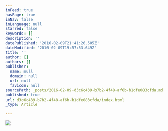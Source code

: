```yaml
---
inFeed: true
hasPage: true
inNav: false
inLanguage: null
starred: false
keywords: []
description: ''
datePublished: '2016-02-09T21:41:26.505Z'
dateModified: '2016-02-09T19:57:53.649Z'
title: ''
author: []
authors: []
publisher:
  name: null
  domain: null
  url: null
  favicon: null
sourcePath: _posts/2016-02-09-d3c6c439-b7b2-4f48-af6b-b1dfe083cfda.md
published: true
url: d3c6c439-b7b2-4f48-af6b-b1dfe083cfda/index.html
_type: Article

---
```

![](https://the-grid-user-content.s3-us-west-2.amazonaws.com/38bf8a7e-0725-4cb7-a1da-634517c6dbf1.jpg)